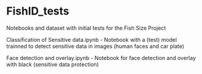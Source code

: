 # FishID_tests

Notebooks and dataset with initial tests for the Fish Size Project

Classification of Sensitive data.ipynb - Notebook with a (test) model trainned to detect sensitive data in images (human faces and car plate)

Face detection and overlay.ipynb - Notebook for face detection and overlay with black (sensitive data protection) 

